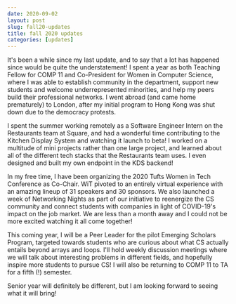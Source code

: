 ```yaml
---
date: 2020-09-02
layout: post
slug: fall20-updates
title: fall 2020 updates
categories: [updates]
---
```

It's been a while since my last update, and to say that a lot has happened since would be quite the understatement! I spent a year as both Teaching Fellow for COMP 11 and Co-President for Women in Computer Science, where I was able to establish community in the department, support new students and welcome underrepresented minorities, and help my peers build their professional networks. I went abroad (and came home prematurely) to London, after my initial program to Hong Kong was shut down due to the democracy protests. 

I spent the summer working remotely as a Software Engineer Intern on the Restaurants team at Square, and had a wonderful time contributing to the Kitchen Display System and watching it launch to beta! I worked on a multitude of mini projects rather than one large project, and learned about all of the different tech stacks that the Restaurants team uses. I even designed and built my own endpoint in the KDS backend!

In my free time, I have been organizing the 2020 Tufts Women in Tech Conference as Co-Chair. WiT pivoted to an entirely virtual experience with an amazing lineup of 31 speakers and 30 sponsors. We also launched a week of Networking Nights as part of our initiative to reenergize the CS community and connect students with companies in light of COVID-19's impact on the job market. We are less than a month away and I could not be more excited watching it all come together! 

This coming year, I will be a Peer Leader for the pilot Emerging Scholars Program, targeted towards students who are curious about what CS actually entails beyond arrays and loops. I'll hold weekly discussion meetings where we will talk about interesting problems in different fields, and hopefully inspire more students to pursue CS! I will also be returning to COMP 11 to TA for a fifth (!) semester. 

Senior year will definitely be different, but I am looking forward to seeing what it will bring!